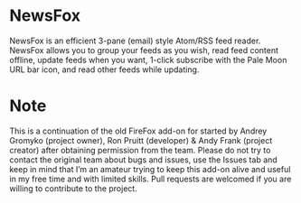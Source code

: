 # NewsFox
NewsFox is an efficient 3-pane (email) style Atom/RSS feed reader. NewsFox allows you to group your feeds as you wish, read feed content offline, update feeds when you want, 1-click subscribe with the Pale Moon URL bar icon, and read other feeds while updating.

# Note
This is a continuation of the old FireFox add-on for started by Andrey Gromyko (project owner), Ron Pruitt (developer) & Andy Frank (project creator) after obtaining permission from the team.
Please do not try to contact the original team about bugs and issues, use the Issues tab and keep in mind that I’m an amateur trying to keep this add-on alive and useful in my free time and with limited skills.
Pull requests are welcomed if you are willing to contribute to the project.
